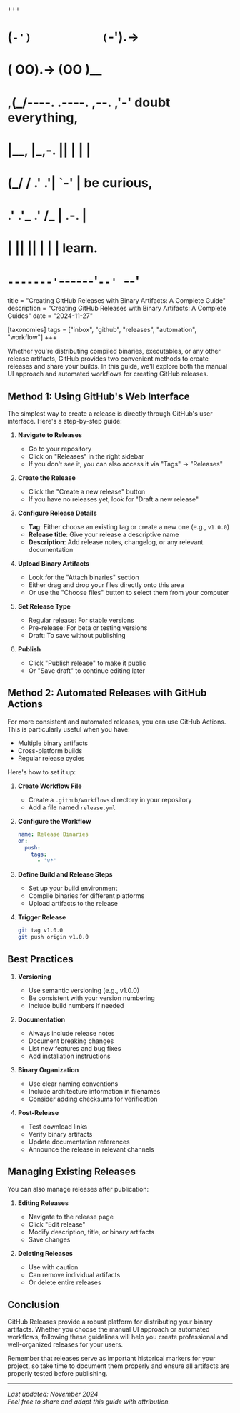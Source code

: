 +++
#   (`-')           (`-').->
#   ( OO).->        (OO )__
# ,(_/----. .----. ,--. ,'-' doubt everything,
# |__,    |\_,-.  ||  | |  |
#  (_/   /    .' .'|  `-'  | be curious,
#  .'  .'_  .'  /_ |  .-.  |
# |       ||      ||  | |  | learn.
# `-------'`------'`--' `--'

title = "Creating GitHub Releases with Binary Artifacts: A Complete Guide"
description = "Creating GitHub Releases with Binary Artifacts: A Complete Guides"
date = "2024-11-27"

[taxonomies]
tags = ["inbox", "github", "releases", "automation", "workflow"]
+++

Whether you're distributing compiled binaries, executables, or any other release artifacts, GitHub provides two convenient methods to create releases and share your builds. In this guide, we'll explore both the manual UI approach and automated workflows for creating GitHub releases.

## Method 1: Using GitHub's Web Interface

The simplest way to create a release is directly through GitHub's user interface. Here's a step-by-step guide:

1. **Navigate to Releases**
    - Go to your repository
    - Click on "Releases" in the right sidebar
    - If you don't see it, you can also access it via "Tags" → "Releases"

2. **Create the Release**
    - Click the "Create a new release" button
    - If you have no releases yet, look for "Draft a new release"

3. **Configure Release Details**
    - **Tag**: Either choose an existing tag or create a new one (e.g., `v1.0.0`)
    - **Release title**: Give your release a descriptive name
    - **Description**: Add release notes, changelog, or any relevant documentation

4. **Upload Binary Artifacts**
    - Look for the "Attach binaries" section
    - Either drag and drop your files directly onto this area
    - Or use the "Choose files" button to select them from your computer

5. **Set Release Type**
    - Regular release: For stable versions
    - Pre-release: For beta or testing versions
    - Draft: To save without publishing

6. **Publish**
    - Click "Publish release" to make it public
    - Or "Save draft" to continue editing later

## Method 2: Automated Releases with GitHub Actions

For more consistent and automated releases, you can use GitHub Actions. This is particularly useful when you have:
- Multiple binary artifacts
- Cross-platform builds
- Regular release cycles

Here's how to set it up:

1. **Create Workflow File**
    - Create a `.github/workflows` directory in your repository
    - Add a file named `release.yml`

2. **Configure the Workflow**
   ```yaml
   name: Release Binaries
   on:
     push:
       tags:
         - 'v*'
   ```

3. **Define Build and Release Steps**
    - Set up your build environment
    - Compile binaries for different platforms
    - Upload artifacts to the release

4. **Trigger Release**
   ```bash
   git tag v1.0.0
   git push origin v1.0.0
   ```

## Best Practices

1. **Versioning**
    - Use semantic versioning (e.g., v1.0.0)
    - Be consistent with your version numbering
    - Include build numbers if needed

2. **Documentation**
    - Always include release notes
    - Document breaking changes
    - List new features and bug fixes
    - Add installation instructions

3. **Binary Organization**
    - Use clear naming conventions
    - Include architecture information in filenames
    - Consider adding checksums for verification

4. **Post-Release**
    - Test download links
    - Verify binary artifacts
    - Update documentation references
    - Announce the release in relevant channels

## Managing Existing Releases

You can also manage releases after publication:

1. **Editing Releases**
    - Navigate to the release page
    - Click "Edit release"
    - Modify description, title, or binary artifacts
    - Save changes

2. **Deleting Releases**
    - Use with caution
    - Can remove individual artifacts
    - Or delete entire releases

## Conclusion

GitHub Releases provide a robust platform for distributing your binary artifacts. Whether you choose the manual UI approach or automated workflows, following these guidelines will help you create professional and well-organized releases for your users.

Remember that releases serve as important historical markers for your project, so take time to document them properly and ensure all artifacts are properly tested before publishing.

---

*Last updated: November 2024*  
*Feel free to share and adapt this guide with attribution.*
